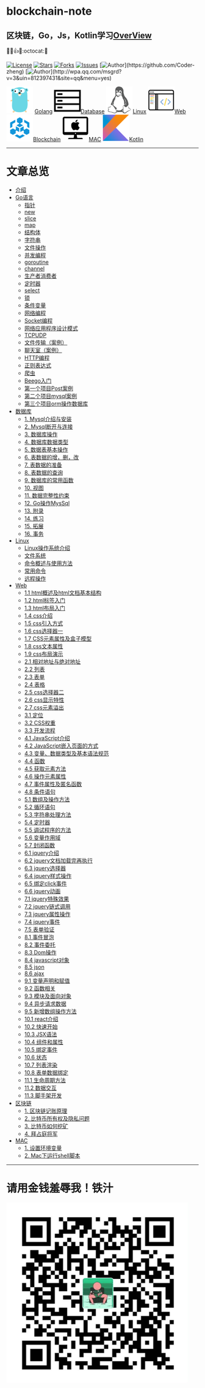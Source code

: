 # blockchain-note
## 区块链，Go，Js，Kotlin学习[OverView](blockchain-learning-note/SUMMARY.md)
:rocket::fire::+1::helicopter::octocat::underage:


[![License](https://img.shields.io/github/license/Coder-zheng/blockchain-note.svg)](https://jitpack.io/#Coder-zheng/blockchain-note) 
[![Stars](https://img.shields.io/github/stars/Coder-zheng/blockchain-note.svg)](https://jitpack.io/#Coder-zheng/blockchain-note) 
[![Forks](https://img.shields.io/github/forks/Coder-zheng/blockchain-note.svg)](https://jitpack.io/#Coder-zheng/blockchain-note) 
[![Issues](https://img.shields.io/github/issues/Coder-zheng/blockchain-note.svg)](https://jitpack.io/#Coder-zheng/blockchain-note)
[![Author](https://img.shields.io/badge/Author-Zheng-black.svg?)](https://github.com/Coder-zheng)
[![Author](https://img.shields.io/badge/QQ-812397431-yellow.svg?)](http://wpa.qq.com/msgrd?v=3&uin=812397431&site=qq&menu=yes)

[<img src="blockchain-learning-note/images/logo_golang.png" width="70" height="70">](blockchain-learning-note/Go/SUMMARY.md)
[Golang](blockchain-learning-note/Go/SUMMARY.md)
[<img src="blockchain-learning-note/images/logo_database.png" width="70" height="70">](blockchain-learning-note/SUMMARY.md)[Database](blockchain-learning-note/SUMMARY.md)
[<img src="blockchain-learning-note/images/logo_linux.png" width="70" height="70">](blockchain-learning-note/SUMMARY.md)[Linux](blockchain-learning-note/SUMMARY.md)
[<img src="blockchain-learning-note/images/logo_web.png" width="70" height="70">](blockchain-learning-note/Web/SUMMARY.md)[Web](blockchain-learning-note/Web/SUMMARY.md)
[<img src="blockchain-learning-note/images/logo_blockchain.png" width="70" height="70">](blockchain-learning-note/SUMMARY.md)[Blockchain](blockchain-learning-note/SUMMARY.md)
[<img src="blockchain-learning-note/images/logo_mac.png" width="70" height="70">](blockchain-learning-note/SUMMARY.md)[MAC](blockchain-learning-note/SUMMARY.md)
[<img src="blockchain-learning-note/images/kotlin.jpg" width="70" height="70">](blockchain-learning-note/Kotlin)[Kotlin](blockchain-learning-note/Kotlin)

****
# 文章总览
* [介绍](README.md)
* [Go语言](Go/001指针.md)
	- [指针](Go/001指针.md)
	- [new](Go/002new.md)
	- [slice](Go/003slice.md)
	- [map](Go/004map.md)
	- [结构体](Go/005结构体.md)
	- [字符串](Go/006字符串.md)
	- [文件操作](Go/007文件操作.md)
	- [并发编程](Go/008并发编程.md)
	- [goroutine](Go/009goroutine.md)
	- [channel](Go/010channel.md)
	- [生产者消费者](Go/011生产者消费者.md)
	- [定时器](Go/012定时器.md)
	- [select](Go/013select.md)
	- [锁](014锁.md)
	- [条件变量](015条件变量.md)
	- [网络编程](0016网络编程.md)
	- [Socket编程](0017Socket编程.md)
	- [网络应用程序设计模式](0018网络应用程序设计模式.md)
	- [TCPUDP](019TCPUDP.md)	
	- [文件传输（案例）](020文件传输.md)
	- [聊天室（案例）](021聊天室.md)
	- [HTTP编程](022HTTP编程.md)
	- [正则表达式](023正则表达式.md)
	- [爬虫](024爬虫.md)
	- [Beego入门](beego_note/001beego入门.md)
	- [第一个项目Post案例](beego_note/002beego第一个项目.md)
	- [第二个项目mysql案例](beego_note/003第二个项目mysql.md)
	- [第三个项目orm操作数据库](beego_note/004第二个项目orm.md)
* [数据库](Database/001Mysql介绍与安装.md)
	- [1. Mysql介绍与安装](Database/001Mysql介绍与安装.md)
	- [2. Mysql断开与连接](Database/002Mysql断开与连接.md)
	- [3. 数据库操作](Database/003数据库操作.md)
	- [4. 数据库数据类型](Database/004数据库数据类型.md)
	- [5. 数据表基本操作](Database/005数据表基本操作.md)
	- [6. 表数据的增，删，改](Database/006表数据的增，删，改.md)
	- [7. 表数据的准备](Database/007表数据的准备.md)
	- [8. 表数据的查询](Database/008表数据的查询.md)
	- [9. 数据库的常用函数](Database/009数据库的常用函数.md)
	- [10. 视图](Database/010视图.md)
	- [11. 数据完整性约束](Database/011数据完整性约束.md)
	- [12. Go操作MysSql](Database/012Go操作MysSql.md)
	- [13. 附录](Database/013附录.md)
	- [14. 练习](Database/014练习.md)
	- [15. 拓展](Database/015拓展.md)
	- [16. 事务](Database/016事务.md)
* [Linux](Linux/001Linux操作系统介绍.md)
	- [Linux操作系统介绍](Linux/001Linux操作系统介绍.md)
	- [文件系统](Linux/002文件系统.md)
	- [命令概述与使用方法](Linux/003命令概述与使用方法.md)
	- [常用命令](Linux/004常用命令.md)
	- [远程操作](Linux/005远程操作.md)
* [Web](Web/0/01css样式面试题.md)
	- [1.1 html概述及html文档基本结构](Web/1/11html概述.md)
	- [1.2 html标签入门](Web/1/12html标签入门.md)
	- [1.3 html布局入门](Web/1/13html布局入门.md)
	- [1.4 css介绍](Web/1/14css介绍.md)
	- [1.5 css引入方式](Web/1/15css引入方式.md)
	- [1.6 css选择器一](Web/1/16css选择器.md)
	- [1.7 CSS元素属性及盒子模型](Web/1/17CSS元素属性.md)
	- [1.8 css文本属性](Web/1/18css文本属性.md)
	- [1.9 css布局演示](Web/1/19css布局演示.md)
	- [2.1 相对地址与绝对地址](Web/2/21相对地址与绝对地址.md)
	- [2.2 列表](Web/2/22列表.md)
	- [2.3 表单](Web/2/23表单.md)
	- [2.4 表格](Web/2/24表格.md)
	- [2.5 css选择器二](Web/2/25css选择器二.md)
	- [2.6 css显示特性](Web/2/26css显示特性.md)
	- [2.7 css元素溢出](Web/2/27css元素溢出.md)
	- [3.1 定位](Web/3/31定位.md)
	- [3.2 CSS权重](Web/3/32CSS权重.md)
	- [3.3 开发流程](Web/3/33开发流程.md)
	- [4.1 JavaScript介绍](Web/4/41JavaScript介绍.md)
	- [4.2 JavaScript嵌入页面的方式](Web/4/42JavaScript嵌入页面的方式.md)
	- [4.3 变量、数据类型及基本语法规范](Web/4/43变量.md)
	- [4.4 函数](Web/4/44函数.md)
	- [4.5 获取元素方法](Web/4/45获取元素方法.md)
	- [4.6 操作元素属性](Web/4/46操作元素属性.md)
	- [4.7 事件属性及匿名函数](Web/4/47事件属性及匿名函数.md)
	- [4.8 条件语句](Web/4/48条件语句.md)
	- [5.1 数组及操作方法](Web/5/51数组及操作方法.md)
	- [5.2 循环语句](Web/5/52循环语句.md)
	- [5.3 字符串处理方法](Web/5/53字符串处理方法.md)
	- [5.4 定时器](Web/5/54定时器.md)
	- [5.5 调试程序的方法](Web/5/55调试程序的方法.md)
	- [5.6 变量作用域](Web/5/56变量作用域.md)
	- [5.7 封闭函数](Web/5/57封闭函数.md)
	- [6.1 jquery介绍](Web/6/61jquery介绍.md)
	- [6.2 jquery文档加载完再执行](Web/6/62jquery文档加载完再执行.md)
	- [6.3 jquery选择器](Web/6/63jquery选择器.md)
	- [6.4 jquery样式操作](Web/6/64jquery样式操作.md)
	- [6.5 绑定click事件](Web/6/65绑定click事件.md)
	- [6.6 jquery动画](Web/6/66jquery动画.md)
	- [7.1 jquery特殊效果](Web/7/71jquery特殊效果.md)
	- [7.2 jquery链式调用](Web/7/72jquery链式调用.md)
	- [7.3 jquery属性操作](Web/7/73jquery属性操作.md)
	- [7.4 jquery事件](Web/7/74jquery事件.md)
	- [7.5 表单验证](Web/7/75表单验证.md)
	- [8.1 事件冒泡](Web/8/81事件冒泡.md)
	- [8.2 事件委托](Web/8/82事件委托.md)
	- [8.3 Dom操作](Web/8/84Dom操作.md)
	- [8.4 javascript对象](Web/8/83javascript对象.md)
	- [8.5 json](Web/8/85json.md)
	- [8.6 ajax](Web/8/86ajax.md)
	- [9.1 变量声明和赋值](Web/9/91变量声明和赋值.md)
	- [9.2 函数相关](Web/9/92函数相关.md)
	- [9.3 模块及面向对象](Web/9/93模块及面向对象.md)
	- [9.4 异步请求数据](Web/9/94异步请求数据.md)
	- [9.5 新增数组操作方法](Web/9/95新增数组操作方法.md)
	- [10.1 react介绍](Web/10/01react介绍.md)
	- [10.2 快速开始](Web/10/02快速开始.md)
	- [10.3 JSX语法](Web/10/03JSX语法.md)
	- [10.4 组件和属性](Web/10/04组件和属性.md)
	- [10.5 绑定事件](Web/10/05绑定事件.md)
	- [10.6 状态](Web/10/06状态.md)
	- [10.7 列表渲染](Web/10/07列表渲染.md)
	- [10.8 表单数据绑定](Web/10/08表单数据绑定.md)
	- [11.1 生命周期方法](Web/10/01生命周期方法.md)
	- [11.2 数据交互](Web/10/02数据交互.md)
	- [11.3 脚手架开发](Web/10/03脚手架开发.md)
* [区块链](BlockChain/001区块链记账原理.md)
	- [1. 区块链记账原理](BlockChain/001区块链记账原理.md)
	- [2. 比特币所有权及隐私问题](BlockChain/002比特币所有权及隐私问题.md)
	- [3. 比特币如何挖矿](BlockChain/003比特币如何挖矿.md)
	- [4. 拜占庭将军](BlockChain/004拜占庭将军.md)
* [MAC](MAC/001Mac设置环境变量.md)
	- [1. 设置环境变量](MAC/001Mac设置环境变量.md)
	- [2. Mac下运行shell脚本](MAC/002Mac下运行shell脚本.md)

****




# 请用金钱羞辱我！铁汁
![](blockchain-learning-note/images/wechat_pay.png)